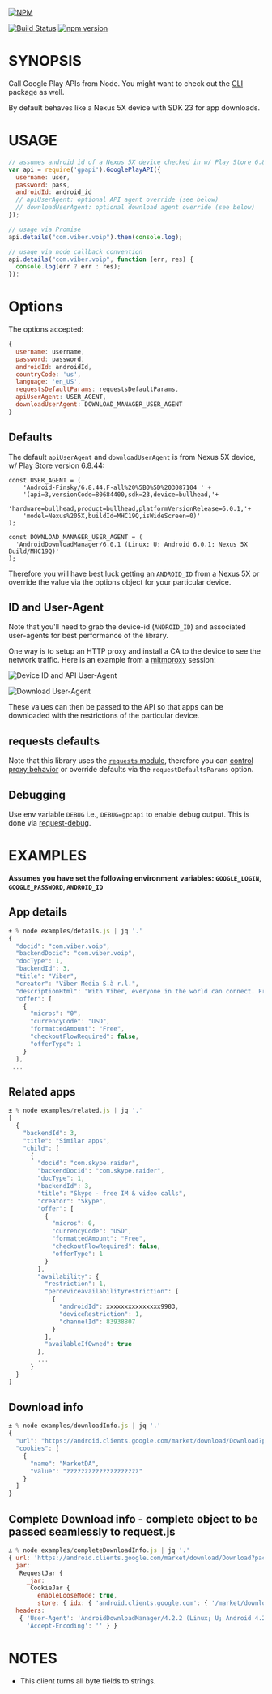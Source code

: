 [![NPM](https://nodei.co/npm/gpapi.png?downloads=true)](https://nodei.co/npm/gpapi/)

[![Build Status](https://travis-ci.org/dweinstein/node-google-play.png)](https://travis-ci.org/dweinstein/node-google-play)
[![npm version](https://badge.fury.io/js/gpapi.svg)](http://badge.fury.io/js/gpapi)

# SYNOPSIS

Call Google Play APIs from Node. You might want to check out the [CLI](https://github.com/dweinstein/node-google-play-cli) package as well.

By default behaves like a Nexus 5X device with SDK 23 for app downloads.

# USAGE

```javascript
// assumes android id of a Nexus 5X device checked in w/ Play Store 6.8.44.F
var api = require('gpapi').GooglePlayAPI({
  username: user,
  password: pass,
  androidId: android_id
  // apiUserAgent: optional API agent override (see below)
  // downloadUserAgent: optional download agent override (see below)
});

// usage via Promise
api.details("com.viber.voip").then(console.log);

// usage via node callback convention
api.details("com.viber.voip", function (err, res) {
  console.log(err ? err : res);
}):
```

# Options

The options accepted:

```js
{
  username: username,
  password: password,
  androidId: androidId,
  countryCode: 'us',
  language: 'en_US',
  requestsDefaultParams: requestsDefaultParams,
  apiUserAgent: USER_AGENT,
  downloadUserAgent: DOWNLOAD_MANAGER_USER_AGENT
}
```

## Defaults

The default `apiUserAgent` and `downloadUserAgent` is from  Nexus 5X device, w/
Play Store version 6.8.44:

```
const USER_AGENT = (
    'Android-Finsky/6.8.44.F-all%20%5B0%5D%203087104 ' +
    '(api=3,versionCode=80684400,sdk=23,device=bullhead,'+
    'hardware=bullhead,product=bullhead,platformVersionRelease=6.0.1,'+
    'model=Nexus%205X,buildId=MHC19Q,isWideScreen=0)'
);

const DOWNLOAD_MANAGER_USER_AGENT = (
  'AndroidDownloadManager/6.0.1 (Linux; U; Android 6.0.1; Nexus 5X Build/MHC19Q)'
);
```

Therefore you will have best luck getting an `ANDROID_ID` from a Nexus 5X or
override the value via the options object for your particular device.

## ID and User-Agent

Note that you'll need to grab the device-id (`ANDROID_ID`) and associated
user-agents for best performance of the library.

One way is to setup an HTTP proxy and install a CA to the device to see the
network traffic. Here is an example from a
[mitmproxy](https://github.com/mitmproxy/mitmproxy) session:

![Device ID and API User-Agent](./docs/devid-ua-1.png?raw=true "Device ID and API UA")

![Download User-Agent](./docs/download-ua.png?raw=true "Download User Agent")

These values can then be passed to the API so that apps can be downloaded with
the restrictions of the particular device.

## requests defaults
Note that this library uses the [`requests` module](https://github.com/request/request), therefore you can [control proxy behavior](https://github.com/request/request#controlling-proxy-behaviour-using-environment-variables) or override defaults via the `requestDefaultsParams` option.

## Debugging

Use env variable `DEBUG` i.e., `DEBUG=gp:api` to enable debug output. This is done via [request-debug](https://github.com/request/request-debug).


# EXAMPLES

**Assumes you have set the following environment variables: `GOOGLE_LOGIN`, `GOOGLE_PASSWORD`, `ANDROID_ID`**

## App details

```javascript
± % node examples/details.js | jq '.'
{
  "docid": "com.viber.voip",
  "backendDocid": "com.viber.voip",
  "docType": 1,
  "backendId": 3,
  "title": "Viber",
  "creator": "Viber Media S.à r.l.",
  "descriptionHtml": "With Viber, everyone in the world can connect. Freely. More than 400 million Viber users text, call, and send photo and video messages worldwide over Wifi or 3G - for free. Viber Out can be used to make calls to non-Viber mobile and landline numbers at low rates. Viber is available for many smartphones and platforms.   <p>Viber is compatible with and optimized for Android tablets! Use Viber on your tablet and phone simultaneously.<br>On Viber, your phone number is your ID. The app syncs with your mobile contact list, automatically detecting which of your contacts have Viber. <p>•\tText with your friends<br>•\tMake free calls with HD sound quality<br>•\tPhoto sharing, video messages, voice messages, locations, stickers and emoticons<br>•\tGroups with up to 100 participants<br>•\tDownload stickers from the Sticker Market, making messaging fun! <br>•\tAbility to sort and reorder stickers<br>•\tPush notifications guarantee that you never miss a message or call, even when Viber is off<br>•\tIntegration with native contact list for calls and messages<br>•\tSupport for the Viber Desktop application on Windows and Mac <br>Localized to: Arabic, Catalan, Chinese (SP), Chinese (TR), Croatian, Czech, Danish, Dutch, Finnish, French, German, Greek, Hebrew, Hindi, Hungarian, Indonesian, Italian, Japanese, Korean, Malay, Norwegian, Polish, Portuguese (BR), Portuguese (PT), Romanian, Russian, Slovak, Spanish, Swedish, Tagalog, Thai, Turkish, Ukrainian and Vietnamese<br>Viber is completely free with no advertising. <br>We value your privacy. <p>Follow us for updates and news:<br>Facebook - <a href=\"https://www.google.com/url?q=http://facebook.com/viber&amp;sa=D&amp;usg=AFQjCNGlVhJn65339uldBAp6MeFXZIV3mA\" target=\"_blank\">http://facebook.com/viber</a><br>Twitter - <a href=\"https://www.google.com/url?q=http://twitter.com/viber&amp;sa=D&amp;usg=AFQjCNG60qtBs85Z7vg5eeagjANxTrdSjQ\" target=\"_blank\">http://twitter.com/viber</a><p>(*) Network data charges may apply",
  "offer": [
    {
      "micros": "0",
      "currencyCode": "USD",
      "formattedAmount": "Free",
      "checkoutFlowRequired": false,
      "offerType": 1
    }
  ],
 ...
```

## Related apps

```javascript
± % node examples/related.js | jq '.'
[
  {
    "backendId": 3,
    "title": "Similar apps",
    "child": [
      {
        "docid": "com.skype.raider",
        "backendDocid": "com.skype.raider",
        "docType": 1,
        "backendId": 3,
        "title": "Skype - free IM & video calls",
        "creator": "Skype",
        "offer": [
          {
            "micros": 0,
            "currencyCode": "USD",
            "formattedAmount": "Free",
            "checkoutFlowRequired": false,
            "offerType": 1
          }
        ],
        "availability": {
          "restriction": 1,
          "perdeviceavailabilityrestriction": [
            {
              "androidId": xxxxxxxxxxxxxxx9983,
              "deviceRestriction": 1,
              "channelId": 83938807
            }
          ],
          "availableIfOwned": true
        },
        ...
      }
  }
]
```

## Download info

```javascript
± % node examples/downloadInfo.js | jq '.'
{
  "url": "https://android.clients.google.com/market/download/Download?packageName=air.WatchESPN&versionCode=2100039&token=xxxxxxxxxxxxxxxxxxxxxxxxxxxxxxxxxxxxxxxxxxxxxxxxxxxxxxxxxxxxxxxxxxxxxxxxxxxxxxxxxxxxxxxxxxxxxxxxxxxxxxxxxxxxxxxxw&downloadId=yyyyyyyyyyyyyyyyyyyy",
  "cookies": [
    {
      "name": "MarketDA",
      "value": "zzzzzzzzzzzzzzzzzzzz"
    }
  ]
}
```

## Complete Download info - complete object to be passed seamlessly to request.js

```javascript
± % node examples/completeDownloadInfo.js | jq '.'
{ url: 'https://android.clients.google.com/market/download/Download?packageName=com.viber.voip&versionCode=37&ssl=1&token=xxxxxxxxx&downloadId=-xxxxxxxxxxx',
  jar:
   RequestJar {
     _jar:
      CookieJar {
        enableLooseMode: true,
        store: { idx: { 'android.clients.google.com': { '/market/download': { MarketDA: Cookie="MarketDA=xxxxxxxx; Path=/market/download; hostOnly=true; aAge=29ms; cAge=29ms" } } } } } },
  headers: 
   { 'User-Agent': 'AndroidDownloadManager/4.2.2 (Linux; U; Android 4.2.2; Galaxy Nexus Build/JDQ39)',
     'Accept-Encoding': '' } }
```

# NOTES

- This client turns all byte fields to strings.
